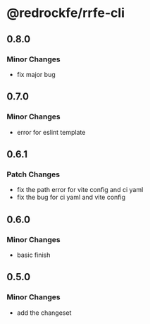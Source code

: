 # @redrockfe/rrfe-cli

## 0.8.0

### Minor Changes

- fix major bug

## 0.7.0

### Minor Changes

- error for eslint template

## 0.6.1

### Patch Changes

- fix the path error for vite config and ci yaml
- fix the bug for ci yaml and vite config

## 0.6.0

### Minor Changes

- basic finish

## 0.5.0

### Minor Changes

- add the changeset
